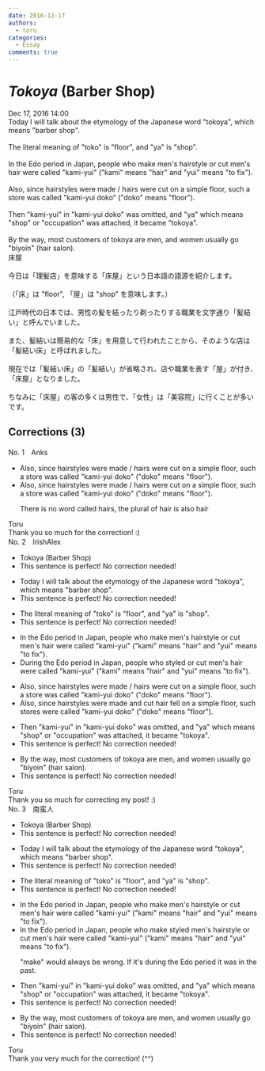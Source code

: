 ```yaml
---
date: 2016-12-17
authors:
  - toru
categories:
  - Essay
comments: true
---
```


# <strong><em>Tokoya</strong></em> (Barber Shop)
<div class="date">Dec 17, 2016 14:00</div>
<div id="post"><div id="body_show_ori">
Today I will talk about the etymology of the Japanese word "tokoya", which means "barber shop".<br/><br/>The literal meaning of "toko" is "floor", and "ya" is "shop".<br/><br/>In the Edo period in Japan, people who make men's hairstyle or cut men's hair were called "kami-yui" ("kami" means "hair" and "yui" means "to fix").<br/><br/>Also, since hairstyles were made / hairs were cut on a simple floor, such a store was called "kami-yui doko" ("doko" means "floor").<br/><br/>Then "kami-yui" in "kami-yui doko" was omitted, and "ya" which means "shop" or "occupation" was attached, it became "tokoya".<br/><br/>By the way, most customers of tokoya are men, and women usually go "biyoin" (hair salon).
</div></div>

<!-- more -->

<div id="post_ja"><div id="body_show_mo">
床屋<br/><br/>今日は「理髪店」を意味する「床屋」という日本語の語源を紹介します。<br/><br/>（「床」は "floor", 「屋」は "shop" を意味します。）<br/><br/>江戸時代の日本では、男性の髪を結ったり剃ったりする職業を文字通り「髪結い」と呼んでいました。<br/><br/>また、髪結いは簡易的な「床」を用意して行われたことから、そのような店は「髪結い床」と呼ばれました。<br/><br/>現在では「髪結い床」の「髪結い」が省略され、店や職業を表す「屋」が付き、「床屋」となりました。<br/><br/>ちなみに「床屋」の客の多くは男性で、「女性」は「美容院」に行くことが多いです。
</div></div>

## Corrections (3)
<div id="block"><div class="first_name"> No. 1　<span class="just_name">Anks</span></div><div id="block2">
<ul class="correction_field">
<li class="incorrect">Also, since hairstyles were made / hairs were cut on a simple floor, such a store was called "kami-yui doko" ("doko" means "floor").</li>
<li class="corrected correct">
Also, since hairstyles were made / hairs were cut on a simple floor, such a store was called "kami-yui doko" ("doko" means "floor").
<p class="correction_comment">There is no word called hairs, the plural of hair is also hair</p>
</li>
</ul>
</div><div class="name"><span class="just_name">Toru</span><br>
Thank you so much for the correction! :)
</div>
</div>
<div id="block"><div class="first_name"> No. 2　<span class="just_name">IrishAlex</span></div><div id="block2">
<ul class="correction_field">
<li class="incorrect">Tokoya (Barber Shop)</li>
<li class="corrected perfect">This sentence is perfect! No correction needed!</li>
</ul>
<ul class="correction_field">
<li class="incorrect">Today I will talk about the etymology of the Japanese word "tokoya", which means "barber shop".</li>
<li class="corrected perfect">This sentence is perfect! No correction needed!</li>
</ul>
<ul class="correction_field">
<li class="incorrect">The literal meaning of "toko" is "floor", and "ya" is "shop".</li>
<li class="corrected perfect">This sentence is perfect! No correction needed!</li>
</ul>
<ul class="correction_field">
<li class="incorrect">In the Edo period in Japan, people who make men's hairstyle or cut men's hair were called "kami-yui" ("kami" means "hair" and "yui" means "to fix").</li>
<li class="corrected correct">
<span class="f_blue">During</span> the Edo period in Japan, people who <span class="f_blue">styled</span> or cut men's hair were called "kami-yui" ("kami" means "hair" and "yui" means "to fix").
</li>
</ul>
<ul class="correction_field">
<li class="incorrect">Also, since hairstyles were made / hairs were cut on a simple floor, such a store was called "kami-yui doko" ("doko" means "floor").</li>
<li class="corrected correct">
Also, since hairstyles were made <span class="f_red">and</span> <span class="f_blue">cut hair fell</span> on a simple floor, such store<span class="f_blue">s were </span>called "kami-yui doko" ("doko" means "floor").
</li>
</ul>
<ul class="correction_field">
<li class="incorrect">Then "kami-yui" in "kami-yui doko" was omitted, and "ya" which means "shop" or "occupation" was attached, it became "tokoya".</li>
<li class="corrected perfect">This sentence is perfect! No correction needed!</li>
</ul>
<ul class="correction_field">
<li class="incorrect">By the way, most customers of tokoya are men, and women usually go "biyoin" (hair salon).</li>
<li class="corrected perfect">This sentence is perfect! No correction needed!</li>
</ul>
</div><div class="name"><span class="just_name">Toru</span><br>
Thank you so much for correcting my post! :)
</div>
</div>
<div id="block"><div class="first_name"> No. 3　<span class="just_name">南蛮人</span></div><div id="block2">
<ul class="correction_field">
<li class="incorrect">Tokoya (Barber Shop)</li>
<li class="corrected perfect">This sentence is perfect! No correction needed!</li>
</ul>
<ul class="correction_field">
<li class="incorrect">Today I will talk about the etymology of the Japanese word "tokoya", which means "barber shop".</li>
<li class="corrected perfect">This sentence is perfect! No correction needed!</li>
</ul>
<ul class="correction_field">
<li class="incorrect">The literal meaning of "toko" is "floor", and "ya" is "shop".</li>
<li class="corrected perfect">This sentence is perfect! No correction needed!</li>
</ul>
<ul class="correction_field">
<li class="incorrect">In the Edo period in Japan, people who make men's hairstyle or cut men's hair were called "kami-yui" ("kami" means "hair" and "yui" means "to fix").</li>
<li class="corrected correct">
In the Edo <span class="sline"><span class="f_red">period in</span></span> Japan, people who <span class="sline"><span class="f_red">make</span></span> <span class="f_blue">styled</span> <span class="sline"><span class="f_red">men's hairstyle</span></span> or cut men's hair were called "kami-yui" ("kami" means "hair" and "yui" means "to fix").
<p class="correction_comment">"make" would always be wrong. If it's during the Edo period it was in the past.</p>
</li>
</ul>
<ul class="correction_field">
<li class="incorrect">Then "kami-yui" in "kami-yui doko" was omitted, and "ya" which means "shop" or "occupation" was attached, it became "tokoya".</li>
<li class="corrected perfect">This sentence is perfect! No correction needed!</li>
</ul>
<ul class="correction_field">
<li class="incorrect">By the way, most customers of tokoya are men, and women usually go "biyoin" (hair salon).</li>
<li class="corrected perfect">This sentence is perfect! No correction needed!</li>
</ul>
</div><div class="name"><span class="just_name">Toru</span><br>
Thank you very much for the correction! (^^)
</div>
</div>
